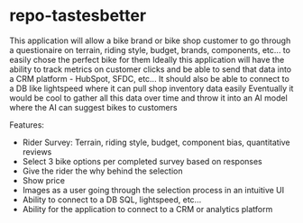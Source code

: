 # repo-tastesbetter
This application will allow a bike brand or bike shop customer to go through a questionaire on terrain, riding style, budget, brands, components, etc... to easily chose the perfect bike for them
Ideally this application will have the ability to track metrics on customer clicks and be able to send that data into a CRM platform - HubSpot, SFDC, etc...
It should also be able to connect to a DB like lightspeed where it can pull shop inventory data easily
Eventually it would be cool to gather all this data over time and throw it into an AI model where the AI can suggest bikes to customers

Features:
  - Rider Survey: Terrain, riding style, budget, component bias, quantitative reviews
  - Select 3 bike options per completed survey based on responses
  - Give the rider the why behind the selection
  - Show price
  - Images as a user going through the selection process in an intuitive UI
  - Ability to connect to a DB SQL, lightspeed, etc...
  - Ability for the application to connect to a CRM or analytics platform
